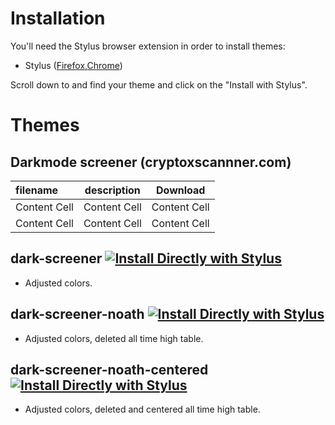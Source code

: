 # Installation

You'll need the Stylus browser extension in order to install themes:
* Stylus ([Firefox](https://addons.mozilla.org/en-US/firefox/addon/styl-us/?utm_source=addons.mozilla.org&utm_medium=referral&utm_content=search),[Chrome](https://chrome.google.com/webstore/detail/stylus/clngdbkpkpeebahjckkjfobafhncgmne))

Scroll down to and find your theme and click on the "Install with Stylus".


# Themes

## Darkmode screener (cryptoxscannner.com)

filename | description | Download
| :--- | :---: | :---:
Content Cell  | Content Cell | Content Cell
Content Cell  | Content Cell | Content Cell

## dark-screener [![Install Directly with Stylus](https://img.shields.io/badge/Install%20directly%20with-Stylus-238b8b.svg)](https://raw.githubusercontent.com/MDBossss/css-themes/main/dark-screener/dark-screener.user.css)
* Adjusted colors.

## dark-screener-noath [![Install Directly with Stylus](https://img.shields.io/badge/Install%20directly%20with-Stylus-238b8b.svg)](https://raw.githubusercontent.com/MDBossss/css-themes/main/dark-screener/dark-screener-noath.user.css)
* Adjusted colors, deleted all time high table.

## dark-screener-noath-centered [![Install Directly with Stylus](https://img.shields.io/badge/Install%20directly%20with-Stylus-238b8b.svg)](https://raw.githubusercontent.com/MDBossss/css-themes/main/dark-screener/dark-screener-noath-centered.user.css)
* Adjusted colors, deleted and centered all time high table.
